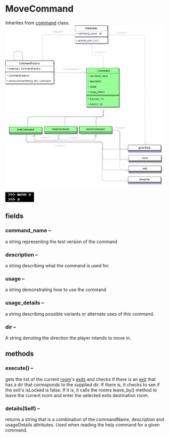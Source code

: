 # MoveCommand
Inherites from [command](https://github.com/TorroesPrime/RoomOneOhOne/blob/main/design/CLS_command.md) class.
![image](https://github.com/TorroesPrime/RoomOneOhOne/blob/main/gfx/base%20relations-command%20system-commands.drawio.png?raw=true)

![image](https://raw.githubusercontent.com/TorroesPrime/RoomOneOhOne/main/gfx/cmd_move.png)

## fields

### command_name –

a string representing the test version of the command

### description –

a string describing what the command is used for.

### usage –

a string demonstrating how to use the command

### usage_details –

a string describing possible variants or alternate uses of
this command.

### dir –

A string denoting the direction the player intends to move
in.

## methods

### execute() –

gets the list of the current [room](https://github.com/TorroesPrime/RoomOneOhOne/blob/main/design/CLS_room.md)'s [exits](https://github.com/TorroesPrime/RoomOneOhOne/blob/main/general_concepts.md#exit) and checks if there is an [exit](https://github.com/TorroesPrime/RoomOneOhOne/blob/main/design/CLS_exit.md) that has a dir that corresponds to the supplied dir. If there is, it checks to see if the exit's isLocked is false. If it is, it calls the rooms leave_by() method to leave the
current room and enter the selected exits destination room.

### details(Self) –

returns a string that is a combination of the commandName, description and usageDetails attributes. Used when reading the help command for a given command.
